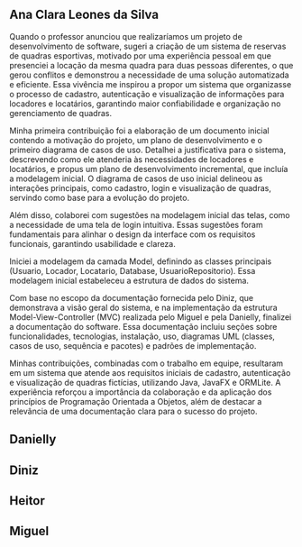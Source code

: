 ## Ana Clara Leones da Silva

Quando o professor anunciou que realizaríamos um projeto de desenvolvimento de software, sugeri a criação de um sistema de reservas de quadras esportivas, motivado por uma experiência pessoal em que presenciei a locação da mesma quadra para duas pessoas diferentes, o que gerou conflitos e demonstrou a necessidade de uma solução automatizada e eficiente. Essa vivência me inspirou a propor um sistema que organizasse o processo de cadastro, autenticação e visualização de informações para locadores e locatários, garantindo maior confiabilidade e organização no gerenciamento de quadras.

Minha primeira contribuição foi a elaboração de um documento inicial contendo a motivação do projeto, um plano de desenvolvimento e o primeiro diagrama de casos de uso. Detalhei a justificativa para o sistema, descrevendo como ele atenderia às necessidades de locadores e locatários, e propus um plano de desenvolvimento incremental, que incluía a modelagem inicial. O diagrama de casos de uso inicial delineou as interações principais, como cadastro, login e visualização de quadras, servindo como base para a evolução do projeto.

Além disso, colaborei com sugestões na modelagem inicial das telas, como a necessidade de uma tela de login intuitiva. Essas sugestões foram fundamentais para alinhar o design da interface com os requisitos funcionais, garantindo usabilidade e clareza.

Iniciei a modelagem da camada Model, definindo as classes principais (Usuario, Locador, Locatario, Database, UsuarioRepositorio). Essa modelagem inicial estabeleceu a estrutura de dados do sistema.

Com base no escopo da documentação fornecida pelo Diniz, que demonstrava a visão geral do sistema, e na implementação da estrutura Model-View-Controller (MVC) realizada pelo Miguel e pela Danielly, finalizei a documentação do software. Essa documentação incluiu seções sobre funcionalidades, tecnologias, instalação, uso, diagramas UML (classes, casos de uso, sequência e pacotes) e padrões de implementação.

Minhas contribuições, combinadas com o trabalho em equipe, resultaram em um sistema que atende aos requisitos iniciais de cadastro, autenticação e visualização de quadras fictícias, utilizando Java, JavaFX e ORMLite. A experiência reforçou a importância da colaboração e da aplicação dos princípios de Programação Orientada a Objetos, além de destacar a relevância de uma documentação clara para o sucesso do projeto.

## Danielly

## Diniz

## Heitor

## Miguel

